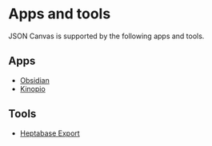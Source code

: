 # Apps and tools

JSON Canvas is supported by the following apps and tools.

## Apps

- [Obsidian](https://obsidian.md/)
- [Kinopio](https://kinopio.club/)

## Tools

- [Heptabase Export](https://github.com/link-ding/Heptabase-Export)